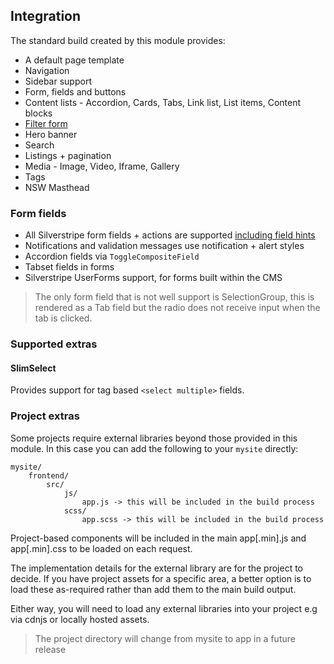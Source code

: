 ## Integration

The standard build created by this module provides:

+ A default page template
+ Navigation
+ Sidebar support
+ Form, fields and buttons
+ Content lists - Accordion, Cards, Tabs, Link list, List items, Content blocks
+ [Filter form](./003_filter_form.md)
+ Hero banner
+ Search
+ Listings + pagination
+ Media - Image, Video, Iframe, Gallery
+ Tags
+ NSW Masthead

### Form fields

+ All Silverstripe form fields + actions are supported [including field hints](https://github.com/nswdpc/silverstripe-field-hint)
+ Notifications and validation messages use notification + alert styles
+ Accordion fields via `ToggleCompositeField`
+ Tabset fields in forms
+ Silverstripe UserForms support, for forms built within the CMS

> The only form field that is not well support is SelectionGroup, this is rendered as a Tab field but the radio does not receive input when the tab is clicked.

### Supported extras

#### SlimSelect

Provides support for tag based `<select multiple>` fields.

### Project extras

Some projects require external libraries beyond those provided in this module. In this case you can add the following to your `mysite` directly:

```
mysite/
    frontend/
        src/
            js/
                app.js -> this will be included in the build process
            scss/
                app.scss -> this will be included in the build process
```

Project-based components will be included in the main app[.min].js and app[.min].css to be loaded on each request.

The implementation details for the external library are for the project to decide. If you have project assets for a specific area, a better option is to load these as-required rather than add them to the main build output.

Either way, you will need to load any external libraries into your project e.g via cdnjs or locally hosted assets.

> The project directory will change from mysite to app in a future release
